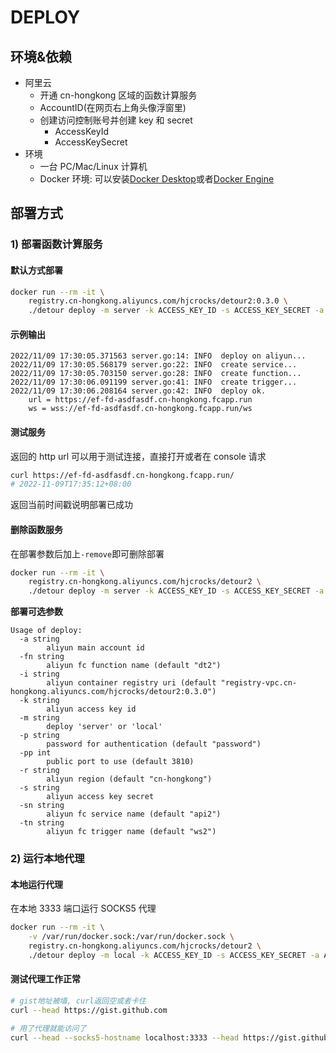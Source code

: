 # DEPLOY

## 环境&依赖

- 阿里云
  - 开通 cn-hongkong 区域的函数计算服务
  - AccountID(在网页右上角头像浮窗里)
  - 创建访问控制账号并创建 key 和 secret
    - AccessKeyId
    - AccessKeySecret
- 环境
  - 一台 PC/Mac/Linux 计算机
  - Docker 环境: 可以安装[Docker Desktop](https://www.docker.com/products/docker-desktop/)或者[Docker Engine](https://docs.docker.com/engine/install/)

## 部署方式

### 1) 部署函数计算服务

#### **默认方式部署**

```bash
docker run --rm -it \
    registry.cn-hongkong.aliyuncs.com/hjcrocks/detour2:0.3.0 \
    ./detour deploy -m server -k ACCESS_KEY_ID -s ACCESS_KEY_SECRET -a ACCOUNT_ID -p PASSWORD
```

#### **示例输出**

```log
2022/11/09 17:30:05.371563 server.go:14: INFO  deploy on aliyun...
2022/11/09 17:30:05.568179 server.go:22: INFO  create service...
2022/11/09 17:30:05.703150 server.go:28: INFO  create function...
2022/11/09 17:30:06.091199 server.go:41: INFO  create trigger...
2022/11/09 17:30:06.208164 server.go:42: INFO  deploy ok.
    url = https://ef-fd-asdfasdf.cn-hongkong.fcapp.run
    ws = wss://ef-fd-asdfasdf.cn-hongkong.fcapp.run/ws
```

#### **测试服务**

返回的 http url 可以用于测试连接，直接打开或者在 console 请求

```bash
curl https://ef-fd-asdfasdf.cn-hongkong.fcapp.run/
# 2022-11-09T17:35:12+08:00
```

返回当前时间戳说明部署已成功

#### **删除函数服务**

在部署参数后加上`-remove`即可删除部署

```bash
docker run --rm -it \
    registry.cn-hongkong.aliyuncs.com/hjcrocks/detour2 \
    ./detour deploy -m server -k ACCESS_KEY_ID -s ACCESS_KEY_SECRET -a ACCOUNT_ID -remove
```

**部署可选参数**

```usage
Usage of deploy:
  -a string
        aliyun main account id
  -fn string
        aliyun fc function name (default "dt2")
  -i string
        aliyun container registry uri (default "registry-vpc.cn-hongkong.aliyuncs.com/hjcrocks/detour2:0.3.0")
  -k string
        aliyun access key id
  -m string
        deploy 'server' or 'local'
  -p string
        password for authentication (default "password")
  -pp int
        public port to use (default 3810)
  -r string
        aliyun region (default "cn-hongkong")
  -s string
        aliyun access key secret
  -sn string
        aliyun fc service name (default "api2")
  -tn string
        aliyun fc trigger name (default "ws2")
```

### 2) 运行本地代理

#### **本地运行代理**

在本地 3333 端口运行 SOCKS5 代理

```bash
docker run --rm -it \
    -v /var/run/docker.sock:/var/run/docker.sock \
    registry.cn-hongkong.aliyuncs.com/hjcrocks/detour2 \
    ./detour deploy -m local -k ACCESS_KEY_ID -s ACCESS_KEY_SECRET -a ACCOUNT_ID -pp 3333 -p PASSWORD
```

#### **测试代理工作正常**

```bash
# gist地址被墙, curl返回空或者卡住
curl --head https://gist.github.com

# 用了代理就能访问了
curl --head --socks5-hostname localhost:3333 --head https://gist.github.com
```
